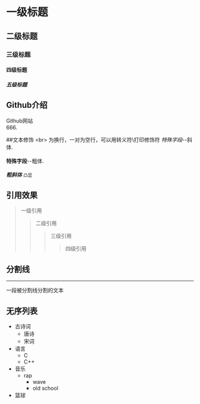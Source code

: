 # 一级标题
## 二级标题
### 三级标题
#### 四级标题
##### 五级标题

## Github介绍

Github网站<br>666.

##文本修饰
\<br\> 为换行，一对为空行，可以用转义符\\打印修饰符
  *特殊字段*--斜体.<br><br>
  **特殊字段**--粗体.<br><br>
  ***粗斜体***
  `凸显` 
## 引用效果
> 一级引用
>> 二级引用
>>> 三级引用
>>>> 四级引用
## 分割线
---
  一段被分割线分割的文本

## 无序列表
* 古诗词
  * 唐诗
  * 宋词
* 语言
  * C
  * C++
* 音乐
  * rap
    * wave
    * old school
* 篮球

